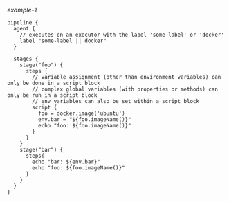 *example-1*

    pipeline {
      agent {
        // executes on an executor with the label 'some-label' or 'docker'
        label "some-label || docker"
      }

      stages {
        stage("foo") {
          steps {
            // variable assignment (other than environment variables) can only be done in a script block
            // complex global variables (with properties or methods) can only be run in a script block
            // env variables can also be set within a script block
            script {
              foo = docker.image('ubuntu')
              env.bar = "${foo.imageName()}"
              echo "foo: ${foo.imageName()}"
            }
          }
        }
        stage("bar") {
          steps{
            echo "bar: ${env.bar}"
            echo "foo: ${foo.imageName()}"
          }
        }
      }
    }
